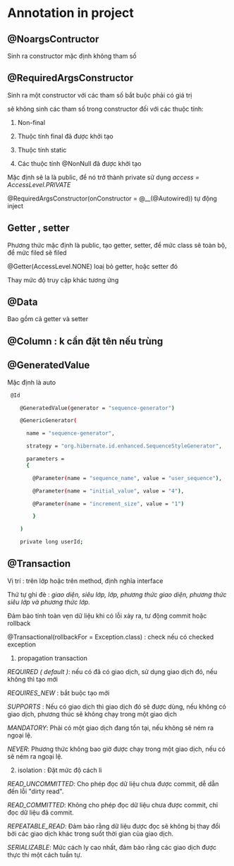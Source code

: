 # Annotation in project

## @NoargsContructor

Sinh ra constructor mặc định không tham số

## @RequiredArgsConstructor

Sinh ra một constructor với các tham số bắt buộc phải có giá trị

sẽ không sinh các tham số trong constructor đối với các thuộc tính:

1. Non-final

2. Thuộc tính final đã được khởi tạo

3. Thuộc tính static

4. Các thuộc tính @NonNull đã được khởi tạo

Mặc định sẽ la là public, để nó trở thành private sử dụng _access = AccessLevel.PRIVATE_

@RequiredArgsConstructor(onConstructor = @\_\_(@Autowired)) tự động inject

## Getter , setter

Phương thức mặc định là public, tạo getter, setter, để mức class sẽ toàn bộ, để mức filed sẽ filed

@Getter(AccessLevel.NONE) loaị bỏ getter, hoặc setter đó

Thay mức độ truy cập khác tương ứng

## @Data

Bao gồm cả getter và setter

## @Column : k cần đặt tên nếu trùng

## @GeneratedValue

Mặc định là auto

```sh
 @Id

    @GeneratedValue(generator = "sequence-generator")

    @GenericGenerator(

      name = "sequence-generator",

      strategy = "org.hibernate.id.enhanced.SequenceStyleGenerator",

      parameters =
      {

        @Parameter(name = "sequence_name", value = "user_sequence"),

        @Parameter(name = "initial_value", value = "4"),

        @Parameter(name = "increment_size", value = "1")

        }

    )

    private long userId;
```

## @Transaction

Vị trí : trên lớp hoặc trên method, định nghĩa interface

Thứ tự ghi đè : _giao diện, siêu lớp, lớp, phương thức giao diện, phương thức siêu lớp và phương thức lớp._

Đảm bảo tính toàn vẹn dữ liệu khi có lỗi xảy ra, tư động commit hoặc rollback

@Transactional(rollbackFor = Exception.class) : check nếu có checked exception

1. propagation transaction

_REQUIRED ( default )_: nếu có đã có giao dịch, sử dụng giao dịch đó, nếu không thì tạo mới

_REQUIRES_NEW_ : bắt buộc tạo mới

_SUPPORTS_ : Nếu có giao dịch thì giao dịch đó sẽ được dùng, nếu không có giao dịch, phương thúc sẽ không chạy trong một giao dịch

_MANDATORY_: Phải có một giao dịch đang tồn tại, nếu không sẽ ném ra ngoại lệ.

_NEVER_: Phương thức không bao giờ được chạy trong một giao dịch, nếu có sẽ ném ra ngoại lệ.

2. isolation : Đặt mức độ cách li

_READ_UNCOMMITTED_: Cho phép đọc dữ liệu chưa được commit, dễ dẫn đến lỗi "dirty read".

_READ_COMMITTED_: Không cho phép đọc dữ liệu chưa được commit, chỉ đọc dữ liệu đã commit.

_REPEATABLE_READ_: Đảm bảo rằng dữ liệu được đọc sẽ không bị thay đổi bởi các giao dịch khác trong suốt thời gian của giao dịch.

_SERIALIZABLE_: Mức cách ly cao nhất, đảm bảo rằng các giao dịch được thực thi một cách tuần tự.
